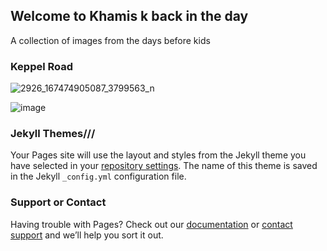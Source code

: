 ## Welcome to Khamis k back in the day

A collection of images from the days before kids

### Keppel Road

![2926_167474905087_3799563_n](https://user-images.githubusercontent.com/8673336/106964736-7b571200-673a-11eb-859b-e6a1c0aa465b.png)

![image](/assets/images/2926_167474905087_3799563_n.png)

### Jekyll Themes///

Your Pages site will use the layout and styles from the Jekyll theme you have selected in your [repository settings](https://github.com/kkhamis/website_test/settings). The name of this theme is saved in the Jekyll `_config.yml` configuration file.

### Support or Contact

Having trouble with Pages? Check out our [documentation](https://docs.github.com/categories/github-pages-basics/) or [contact support](https://support.github.com/contact) and we’ll help you sort it out.

